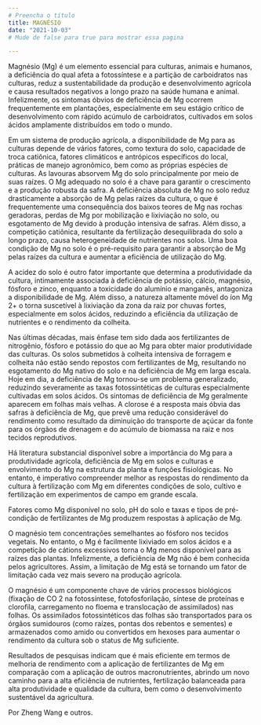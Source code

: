 ```yaml
---
# Preencha o título
title: MAGNÉSIO
date: "2021-10-03"
# Mude de false para true para mostrar essa pagina

---
```





Magnésio (Mg) é um elemento essencial para culturas, animais e humanos, a deficiência do qual afeta a fotossíntese e a partição de carboidratos nas culturas, reduz a sustentabilidade da produção e desenvolvimento agrícola e causa resultados negativos a longo prazo na saúde humana e animal.  Infelizmente, os sintomas óbvios de deficiência de Mg ocorrem frequentemente em plantações, especialmente em seu estágio crítico de desenvolvimento com rápido acúmulo de carboidratos, cultivados em solos ácidos amplamente distribuídos em todo o mundo. 

Em um sistema de produção agrícola, a disponibilidade de Mg para as culturas depende de vários fatores, como textura do solo, capacidade de troca catiônica, fatores climáticos e antrópicos específicos do local, práticas de manejo agronômico, bem como as próprias espécies de culturas. As lavouras absorvem Mg do solo principalmente por meio de suas raízes. O Mg adequado no solo é a chave para garantir o crescimento e a produção robusta da safra. A deficiência absoluta de Mg no solo reduz drasticamente a absorção de Mg pelas raízes da cultura, o que é frequentemente uma consequência dos baixos teores de Mg nas rochas geradoras, perdas de Mg por mobilização e lixiviação no solo, ou esgotamento de Mg devido à produção intensiva de safras. Além disso, a competição catiônica, resultante da fertilização desequilibrada do solo a longo prazo, causa heterogeneidade de nutrientes nos solos. Uma boa condição de Mg no solo é o pré-requisito para garantir a absorção de Mg pelas raízes da cultura e aumentar a eficiência de utilização do Mg.

A acidez do solo é outro fator importante que determina a produtividade da cultura, intimamente associada à deficiência de potássio, cálcio, magnésio, fósforo e zinco, enquanto a toxicidade do alumínio e manganês, antagoniza a disponibilidade de Mg. Além disso, a natureza altamente móvel do íon Mg 2+ o torna suscetível à lixiviação da zona da raiz por chuvas fortes, especialmente em solos ácidos, reduzindo a eficiência da utilização de nutrientes e o rendimento da colheita.

Nas últimas décadas, mais ênfase tem sido dada aos fertilizantes de nitrogênio, fósforo e potássio do que ao Mg para obter maior produtividade das culturas. Os solos submetidos à colheita intensiva de forragem e colheita não estão sendo repostos com fertilizantes de Mg, resultando no esgotamento do Mg nativo do solo e na deficiência de Mg em larga escala. Hoje em dia, a deficiência de Mg tornou-se um problema generalizado, reduzindo severamente as taxas fotossintéticas de culturas especialmente cultivadas em solos ácidos. Os sintomas de deficiência de Mg geralmente aparecem em folhas mais velhas. A clorose é a resposta mais óbvia das safras à deficiência de Mg, que prevê uma redução considerável do rendimento como resultado da diminuição do transporte de açúcar da fonte para os órgãos de drenagem e do acúmulo de biomassa na raiz e nos tecidos reprodutivos.     
 
 Há literatura substancial disponível sobre a importância do Mg para a produtividade agrícola, deficiência de Mg em solos e culturas e envolvimento do Mg na estrutura da planta e funções fisiológicas.  No entanto, é imperativo compreender melhor as respostas do rendimento da cultura à fertilização com Mg em diferentes condições de solo, cultivo e fertilização em experimentos de campo em grande escala.

 Fatores como Mg disponível no solo, pH do solo e taxas e tipos de pré-condição de fertilizantes de Mg produzem respostas à aplicação de Mg.

O magnésio tem concentrações semelhantes ao fósforo nos tecidos vegetais. No entanto, o Mg é facilmente lixiviado em solos ácidos e a competição de cátions excessivos torna o Mg menos disponível para as raízes das plantas. Infelizmente, a deficiência de Mg não é bem conhecida pelos agricultores. Assim, a limitação de Mg está se tornando um fator de limitação cada vez mais severo na produção agrícola.

O magnésio é um componente chave de vários processos biológicos (fixação de CO 2 na fotossíntese, fotofosforilação, síntese de proteínas e clorofila, carregamento no floema e translocação de assimilados) nas folhas. Os assimilados fotossintéticos das folhas são transportados para os órgãos sumidouros (como raízes, pontas dos rebentos e sementes) e armazenados como amido ou convertidos em hexoses para aumentar o rendimento da cultura sob o status de Mg suficiente.

 Resultados de pesquisas indicam que é mais eficiente em termos de melhoria de rendimento com a aplicação de fertilizantes de Mg em comparação com a aplicação de outros macronutrientes, abrindo um novo caminho para a alta eficiência de nutrientes, fertilização balanceada para alta produtividade e qualidade da cultura, bem como o desenvolvimento sustentável da agricultura.

Por Zheng Wang e outros.
